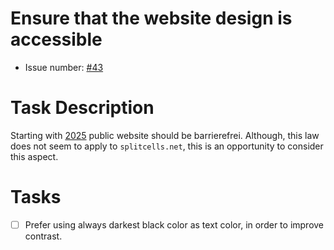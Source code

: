 # Ensure that the website design is accessible
* Issue number: [\#43](https://codeberg.org/splitcells-net/net.splitcells.network.community/issues/43)
# Task Description
Starting with [2025](https://www.golem.de/news/barrierefreiheit-deutsche-webseiten-sind-versetzungsgefaehrdet-2409-188655.html)
public website should be barrierefrei.
Although, this law does not seem to apply to `splitcells.net`,
this is an opportunity to consider this aspect.
# Tasks
* [ ] Prefer using always darkest black color as text color,
  in order to improve contrast.
